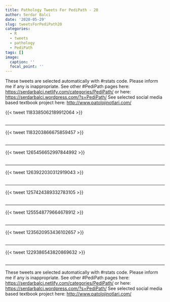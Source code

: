 ```yaml
---
title: Pathology Tweets For PediPath - 20
author: Serdar Balci
date: '2020-05-29'
slug: tweetsForPediPath20
categories:
  - R
  - tweets
  - pathology
  - PediPath
tags: []
image:
  caption: ''
  focal_point: ''
---
```



These tweets are selected automatically with #rstats code. Please inform me if any is inappropriate.
See other #PediPath pages here: https://serdarbalci.netlify.com/categories/PediPath/  or here: https://serdarbalci.wordpress.com/?s=PediPath/ 
See selected social media based textbook project here: http://www.patolojinotlari.com/

{{< tweet 1183385062189912064 >}}
<br>
<br>
<hr>
{{< tweet 1183203866675859457 >}}
<br>
<br>
<hr>
{{< tweet 1265456652997844992 >}}
<br>
<br>
<hr>
{{< tweet 1263922030312919043 >}}
<br>
<br>
<hr>
{{< tweet 1257424389332783105 >}}
<br>
<br>
<hr>
{{< tweet 1255548779664678912 >}}
<br>
<br>
<hr>
{{< tweet 1235620953436102657 >}}
<br>
<br>
<hr>
{{< tweet 1229386543820869632 >}}
<br>
<br>
<hr>


These tweets are selected automatically with #rstats code. Please inform me if any is inappropriate.
See other #PediPath pages here: https://serdarbalci.netlify.com/categories/PediPath/  or here: https://serdarbalci.wordpress.com/?s=PediPath/ 
See selected social media based textbook project here: http://www.patolojinotlari.com/
